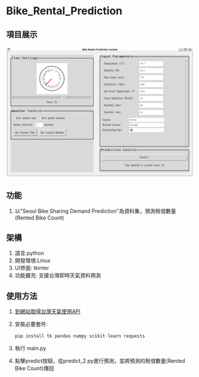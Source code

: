 # Bike_Rental_Prediction

## 項目展示
![](https://github.com/yuchi1226/Predicting-Bicycle-Rental-Volume-Through-Web-Crawling/blob/main/%E8%9E%A2%E5%B9%95%E6%93%B7%E5%8F%96%E7%95%AB%E9%9D%A2%202025-01-11%20163619.png)

## 功能

1. 以"Seoul Bike Sharing Demand Prediction"為資料集，預測租借數量(Rented Bike Count)

## 架構

1. 語言:python
2. 開發環境:Linux
3. UI界面: tkinter
4. 功能擴充: 支援台灣即時天氣資料預測

## 使用方法

1. [到網站取得台灣天氣使用API](https://opendata.cwa.gov.tw/dataset/climate/O-A0003-001)

2. 安裝必要套件:

   ``` python
   pip install tk pandas numpy scikit-learn requests
   ```

3. 執行 main.py

4. 點擊predict按鈕，從predict_2.py進行預測，並將預測的租借數量(Rented Bike Count)傳回